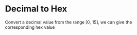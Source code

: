 # Decimal to Hex

Convert a decimal value from the range [0, 15], we can give the corresponding hex value
